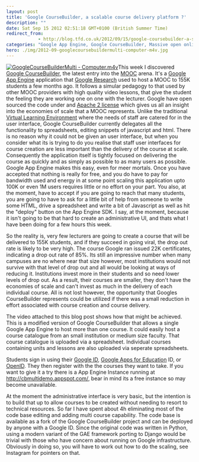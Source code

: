 ```yaml
---
layout: post
title: 'Google CourseBuilder, a scalable course delivery platform ?'
description: ""
date: Sat Sep 15 2012 02:51:18 GMT+0100 (British Summer Time)
redirect_from: 
            - http://blog.tfd.co.uk/2012/09/15/google-coursebuilder-a-scalable-course-delivery-platform/
categories: "Google App Engine, Google CourseBuilder, Massive open online course, MOOC, Uncategorized"
hero: ./img/2012-09-googlecoursebuildermulti-computer-m4v.jpg
---
```

[![](https://ik.imagekit.io/htj4bin8p/2012-09-googlecoursebuildermulti-computer-m4v.jpg "GoogleCourseBuilderMulti - Computer.m4v")](https://plus.google.com/u/0/photos/116209820892667217551/albums/5787948840585749233/5787948841936777346)This week I discovered[ Google CourseBuilder](https://code.google.com/p/course-builder/), the latest entry into the [MOOC](http://en.wikipedia.org/wiki/Massive_open_online_course "Massive open online course") arena. It's a [Google App Engine](http://code.google.com/appengine/ "Google App Engine") application that [Google Research](http://google.com "Google") used to host a MOOC to 155K students a few months ago. It follows a simular pedagogy to that used by other MOOC providers with high quality video lessons, that give the student the feeling they are working one on one with the lecturer. Google have open sourced the code under and [Apache 2 license](http://en.wikipedia.org/wiki/Apache_License "Apache License") which gives us all an insight into the economies of scale that a MOOC represents. Unlike the traditional [Virtual Learning Environment](http://en.wikipedia.org/wiki/Virtual_learning_environment "Virtual learning environment") where the needs of staff are catered for in the user interface, Google CourseBuilder currently delegates all the functionality to spreadsheets, editing snippets of javascript and html. There is no reason why it could not be given an user interface, but when you consider what its is trying to do you realise that staff user interfaces for course creation are less important than the delivery of the course at scale. Consequently the application itself is tightly focused on delivering the course as quickly and as simply as possible to as many users as possible. Google App Engine makes this easy, even for meer mortals. Once you have accepted that nothing is really for free, and you do have to pay for bandwidth used and energy in at some point scaling this application upto 100K or even 1M users requires little or no effort on your part. You also, at the moment, have to accept if you are going to reach that many students, you are going to have to ask for a little bit of help from someone to write some HTML, drive a spreadsheet and write a bit of Javascript as well as hit the "deploy" button on the App Engine SDK. I say, at the moment, because it isn't going to be that hard to create an administrative UI, and thats what I have been doing for a few hours this week.

So the reality is, very few lecturers are going to create a course that will be delivered to 155K students, and if they succeed in going viral, the drop out rate is likely to be very high. The course Google ran issued 22K certificates, indicating a drop out rate of 85%. Its still an impressive number when many campuses are no where near that size however, most institutions would not survive with that level of drop out and all would be looking at ways of reducing it. Institutions invest more in their students and so need lower levels of drop out. As a result, their courses are smaller, they don't have the economies of scale and can't invest as much in the delivery of each individual course. All is not lost however, the opportunity that Googles CourseBuilder represents could be utilized if there was a small reduction in effort associated with course creation and course delivery.

The video attached to this blog post shows how that might be achieved. This is a modified version of Google CourseBuilder that allows a single Google App Engine to host more than one course. It could easily host a course catalogue from an small institution or medium size faculty. That course catalogue is uploaded via a spreadsheet. Individual courses containing units and lessons are also uploaded via seperate spreadsheets.

Students sign in using their [Google ID](http://https://accounts.google.com/ "Google Account"), [Google Apps for Education](http://www.google.com "List of Google products") ID, or [OpenID](http://openid.net "OpenID Foundation"). They then register with the the courses they want to take. If you want to give it a try there is a App Engine Instance running at <http://cbmultidemo.appspot.com/>, bear in mind its a free instance so may become unavailable.

At the moment the administrative interface is very basic, but the intention is to build that up to allow courses to be created without needing to resort to technical resources. So far I have spent about 4h eliminating most of the code base editing and adding multi course capability. The code base is available as a fork of the Google CourseBuilder project and can be deployed by anyone with a Google ID. Since the original code was written in Python, using a modern variant of the GAE framework porting to Django would be trivial with those who have concern about running on Google infrastructure. Obviously in doing so, you will have to work out how to do the scaling, see Instagram for pointers on that.
